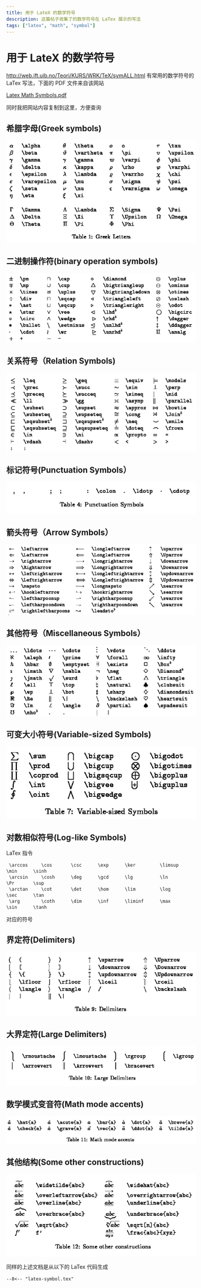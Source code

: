 ```yaml
---
title: 用于 LateX 的数学符号
description: 这篇帖子收集了的数学符号在 LaTex 展示的写法
tags: ["latex", "math", "symbol"]
---
```


# 用于 LateX 的数学符号

http://web.ift.uib.no/Teori/KURS/WRK/TeX/symALL.html 有常用的数学符号的LaTex 写法，下面的 PDF 文件来自该网站

[Latex Math Symbols.pdf](../images/EB05AB5AD4CB7E32C5966244916FA959.pdf)

同时我把网站内容复制到这里，方便查询

## 希腊字母(Greek symbols)


![IMAGE](../images/56122778ECCA358D0109D0D5E0F7DB9D.jpg)

## 二进制操作符(binary operation symbols)


![IMAGE](../images/9085DEDD4FDCBF356191018094D0B346.jpg)


## 关系符号（Relation Symbols)


![IMAGE](../images/CBC61B01B9210AF56C2985DF0EF1C0E7.jpg)

## 标记符号(Punctuation Symbols）


![IMAGE](../images/B520F4417F99A72CE4941E0165BBD4AA.jpg)

## 箭头符号（Arrow Symbols）



![IMAGE](../images/A87A66E5D4A94CC10933B1EA85772E99.jpg)


## 其他符号（Miscellaneous Symbols）


![IMAGE](../images/315288EEFC6D932920102E8067DB585A.jpg)

## 可变大小符号(Variable-sized  Symbols)


![IMAGE](../images/BDF4FCA7133BF929C5A2349EE0DC1AE8.jpg)


## 对数相似符号(Log-like Symbols)

LaTex 指令

```
 \arccos     \cos       \csc      \exp      \ker         \limsup      \min      \sinh  
 \arcsin     \cosh      \deg      \gcd      \lg          \ln	      \Pr       \sup 
 \arctan     \cot       \det      \hom      \lim         \log	      \sec      \tan
 \arg        \coth      \dim      \inf      \liminf      \max	      \sin      \tanh
```

对应的符号

## 界定符(Delimiters)


![IMAGE](../images/50D69F016CC9D08C014280808E5B0EC8.jpg)

## 大界定符(Large Delimiters)


![IMAGE](../images/FD9BCD9406E8A270BD8A31B4520B82AD.jpg)

## 数学模式变音符(Math mode accents)


![IMAGE](../images/062064EBD305FC5C1542CD34946AF034.jpg)

## 其他结构(Some other constructions)


![IMAGE](../images/BBAC5A4024954891989C167A0DD07DE3.jpg)


同样的上述文档是从以下的 LaTex 代码生成

```latex
--8<-- "latex-symbol.tex"
```